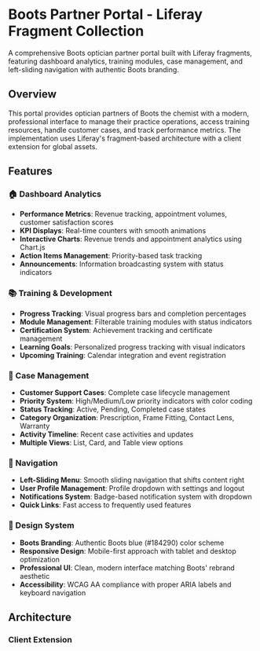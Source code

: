 # Boots Partner Portal - Liferay Fragment Collection

A comprehensive Boots optician partner portal built with Liferay fragments, featuring dashboard analytics, training modules, case management, and left-sliding navigation with authentic Boots branding.

## Overview

This portal provides optician partners of Boots the chemist with a modern, professional interface to manage their practice operations, access training resources, handle customer cases, and track performance metrics. The implementation uses Liferay's fragment-based architecture with a client extension for global assets.

## Features

### 🏠 Dashboard Analytics
- **Performance Metrics**: Revenue tracking, appointment volumes, customer satisfaction scores
- **KPI Displays**: Real-time counters with smooth animations
- **Interactive Charts**: Revenue trends and appointment analytics using Chart.js
- **Action Items Management**: Priority-based task tracking
- **Announcements**: Information broadcasting system with status indicators

### 📚 Training & Development
- **Progress Tracking**: Visual progress bars and completion percentages
- **Module Management**: Filterable training modules with status indicators
- **Certification System**: Achievement tracking and certificate management
- **Learning Goals**: Personalized progress tracking with visual indicators
- **Upcoming Training**: Calendar integration and event registration

### 🎯 Case Management
- **Customer Support Cases**: Complete case lifecycle management
- **Priority System**: High/Medium/Low priority indicators with color coding
- **Status Tracking**: Active, Pending, Completed case states
- **Category Organization**: Prescription, Frame Fitting, Contact Lens, Warranty
- **Activity Timeline**: Recent case activities and updates
- **Multiple Views**: List, Card, and Table view options

### 🧭 Navigation
- **Left-Sliding Menu**: Smooth sliding navigation that shifts content right
- **User Profile Management**: Profile dropdown with settings and logout
- **Notifications System**: Badge-based notification system with dropdown
- **Quick Links**: Fast access to frequently used features

### 🎨 Design System
- **Boots Branding**: Authentic Boots blue (#184290) color scheme
- **Responsive Design**: Mobile-first approach with tablet and desktop optimization
- **Professional UI**: Clean, modern interface matching Boots' rebrand aesthetic
- **Accessibility**: WCAG AA compliance with proper ARIA labels and keyboard navigation

## Architecture

### Client Extension
